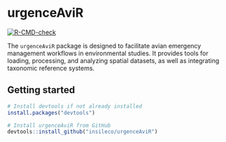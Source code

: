 # urgenceAviR

<!-- badges: start -->
  [![R-CMD-check](https://github.com/inSilecoInc/urgenceAviR/actions/workflows/R-CMD-check.yaml/badge.svg)](https://github.com/inSilecoInc/urgenceAviR/actions/workflows/R-CMD-check.yaml)
  <!-- badges: end -->

The `urgenceAviR` package is designed to facilitate avian emergency management workflows in environmental studies. It provides tools for loading, processing, and analyzing spatial datasets, as well as integrating taxonomic reference systems. 

## Getting started 

```r
# Install devtools if not already installed
install.packages("devtools")

# Install urgenceAviR from GitHub
devtools::install_github("insileco/urgenceAviR")
```

